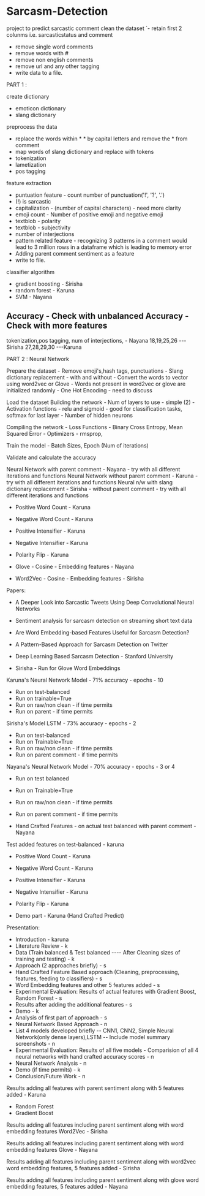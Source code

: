 # Sarcasm-Detection
project to predict sarcastic comment
 clean the dataset
 `- retain first 2 colunms i.e. sarcasticstatus and comment 
  - remove single word comments
  - remove words with #
  - remove non english comments
  - remove url and any other tagging
  - write data to a file.
  
 PART 1 : 
 
 create dictionary
  - emoticon dictionary
  - slang dictionary

 preprocess the data
  - replace the words within * * by capital letters and remove the * from comment 
  - map words of slang dictionary and replace with tokens
  - tokenization 
  - lametization
  - pos tagging 
  
 feature extraction
  - puntuation feature - count number of punctuation('!', '?', '.')
  - (!) is sarcastic
  - capitalization - (number of capital characters) - need more clarity
  - emoji count - Number of positive emoji and negative emoji
  - textblob - polarity 
  - textblob - subjectivity
  - number of interjections
  - pattern related feature - recognizing 3 patterns in a comment would lead to 3 million rows in a dataframe which is leading to memory                               error
  - Adding parent comment sentiment as a feature
  - write to file.
  
 classifier algorithm 
  - gradient boosting - Sirisha
  - random forest - Karuna
  - SVM - Nayana
  
  
  Accuracy - Check with unbalanced
  Accuracy - Check with more features
  -------------------------------------
  
  tokenization,pos tagging, num of interjections, - Nayana
  18,19,25,26 --- Sirisha 
  27,28,29,30 ---Karuna
  
 PART 2 : 
  Neural Network
  
  Prepare the dataset
    - Remove emoji's,hash tags, punctuations
    - Slang dictionary replacement - with and without
    - Convert the words to vector using word2vec or Glove 
    - Words not present in word2vec or glove are initialized randomly
    - One Hot Encoding - need to discuss
    
  Load the dataset
  Building the network
    - Num of layers to use - simple (2)
    - Activation functions - relu and sigmoid - good for classification tasks, softmax for last layer
    - Number of hidden neurons
  
  Compiling the network
    - Loss Functions - Binary Cross Entropy, Mean Squared Error
    - Optimizers - rmsprop,
    
  Train the model
    - Batch Sizes, Epoch (Num of iterations)
    
  Validate and calculate the accuracy
  
  
  Neural Network with parent comment - Nayana - try with all different iterations and functions
  Neural Network without parent comment - Karuna -  try with all different iterations and functions
  Neural n/w with slang dictionary replacement - Sirisha - without parent comment -  try with all different iterations and functions
  
  
  
  - Positive Word Count - Karuna
  - Negative Word Count - Karuna
  - Positive Intensifier - Karuna
  - Negative Intensifier - Karuna
  - Polarity Flip - Karuna
  
  
  - Glove - Cosine - Embedding features - Nayana
  - Word2Vec - Cosine - Embedding features - Sirisha
  
  
  Papers:
  
  - A Deeper Look into Sarcastic Tweets Using Deep Convolutional Neural Networks
  - Sentiment analysis for sarcasm detection on streaming short text data
  - Are Word Embedding-based Features Useful for Sarcasm Detection?
  - A Pattern-Based Approach for Sarcasm Detection on Twitter
  - Deep Learning Based Sarcasm Detection - Stanford University
  
  - Sirisha - Run for Glove Word Embeddings
  
  Karuna's Neural Network Model - 71% accuracy  - epochs - 10
  - Run on test-balanced
  - Run on trainable=True
  - Run on raw/non clean - if time permits
  - Run on parent - if time permits
    
  Sirisha's Model LSTM - 73% accuracy - epochs - 2
  - Run on test-balanced
  - Run on Trainable=True
  - Run on raw/non clean - if time permits
  - Run on parent comment - if time permits
    
  Nayana's Neural Network Model - 70% accuracy - epochs - 3 or 4
  - Run on test balanced
  - Run on Trainable=True
  - Run on raw/non clean - if time permits
  - Run on parent comment - if time permits
    
 - Hand Crafted Features - on actual test balanced with parent comment - Nayana
 
 Test added features on test-balanced - karuna
  - Positive Word Count - Karuna
  - Negative Word Count - Karuna
  - Positive Intensifier - Karuna
  - Negative Intensifier - Karuna
  - Polarity Flip - Karuna
 
 - Demo part - Karuna (Hand Crafted Predict)
 
 
 Presentation:
 
 - Introduction - karuna
 - Literature Review - k 
 - Data (Train balanced & Test balanced ---- After Cleaning sizes of training and testing) - k
 - Approach (2 approaches briefly) - s
 - Hand Crafted Feature Based approach (Cleaning, preprocessing, features, feeding to classifiers) - s
 - Word Embedding features and other 5 features added - s
 - Experimental Evaluation: Results of actual features with Gradient Boost, Random Forest - s
 - Results after adding the additional features - s 
 - Demo - k 
 - Analysis of first part of approach - s
 - Neural Network Based Approach - n
 - List 4 models developed briefly -- CNN1, CNN2, Simple Neural Network(only dense layers),LSTM -- Include model summary screenshots - n
 - Experimental Evaluation: Results of all five models - Comparision of all 4 neural networks with hand crafted accuracy scores - n
 - Neural Network Analysis - n
 - Demo (if time permits) - k
 - Conclusion/Future Work - n
 
Results adding all features with parent sentiment along with 5 features added - Karuna
 - Random Forest 
 - Gradient Boost

Results adding all features including parent sentiment along with word embedding features Word2Vec - Sirisha

Results adding all features including parent sentiment along with word embedding features Glove - Nayana

Results adding all features including parent sentiment along with word2vec word embedding features, 5 features added - Sirisha

Results adding all features including parent sentiment along with glove word embedding features, 5 features added - Nayana
